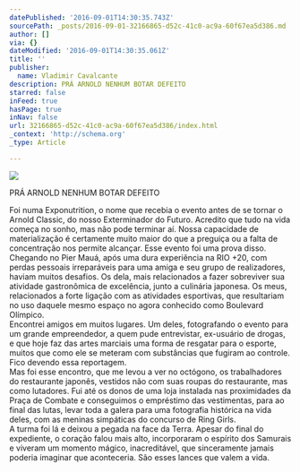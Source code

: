 ```yaml
---
datePublished: '2016-09-01T14:30:35.743Z'
sourcePath: _posts/2016-09-01-32166865-d52c-41c0-ac9a-60f67ea5d386.md
author: []
via: {}
dateModified: '2016-09-01T14:30:35.061Z'
title: ''
publisher:
  name: Vladimir Cavalcante
description: PRÁ ARNOLD NENHUM BOTAR DEFEITO
starred: false
inFeed: true
hasPage: true
inNav: false
url: 32166865-d52c-41c0-ac9a-60f67ea5d386/index.html
_context: 'http://schema.org'
_type: Article

---
```

![](https://the-grid-user-content.s3-us-west-2.amazonaws.com/b410970b-a2cd-476a-8f9e-28c3d4528f90.jpg)

PRÁ ARNOLD NENHUM BOTAR DEFEITO

Foi numa Exponutrition, o nome que recebia o evento antes de se tornar o Arnold Classic, do nosso Exterminador do Futuro. Acredito que tudo na vida começa no sonho, mas não pode terminar aí. Nossa capacidade de materialização é certamente muito maior do que a preguiça ou a falta de concentração nos permite alcançar. Esse evento foi uma prova disso. Chegando no Pier Mauá, após uma dura experiência na RIO +20, com perdas pessoais irreparáveis para uma amiga e seu grupo de realizadores, haviam muitos desafios. Os dela, mais relacionados a fazer sobreviver sua atividade gastronômica de excelência, junto a culinária japonesa. Os meus, relacionados a forte ligação com as atividades esportivas, que resultariam no uso daquele mesmo espaço no agora conhecido como Boulevard Olímpico.  
Encontrei amigos em muitos lugares. Um deles, fotografando o evento para um grande empreendedor, a quem pude entrevistar, ex-usuário de drogas, e que hoje faz das artes marciais uma forma de resgatar para o esporte, muitos que como ele se meteram com substâncias que fugiram ao controle. Fico devendo essa reportagem.  
Mas foi esse encontro, que me levou a ver no octógono, os trabalhadores do restaurante japonês, vestidos não com suas roupas do restaurante, mas como lutadores. Fui até os donos de uma loja instalada nas proximidades da Praça de Combate e conseguimos o empréstimo das vestimentas, para ao final das lutas, levar toda a galera para uma fotografia histórica na vida deles, com as meninas simpáticas do concurso de Ring Girls.  
A turma foi lá e deixou a pegada na face da Terra. Apesar do final do expediente, o coração falou mais alto, incorporaram o espírito dos Samurais e viveram um momento mágico, inacreditável, que sinceramente jamais poderia imaginar que aconteceria. São esses lances que valem a vida.
